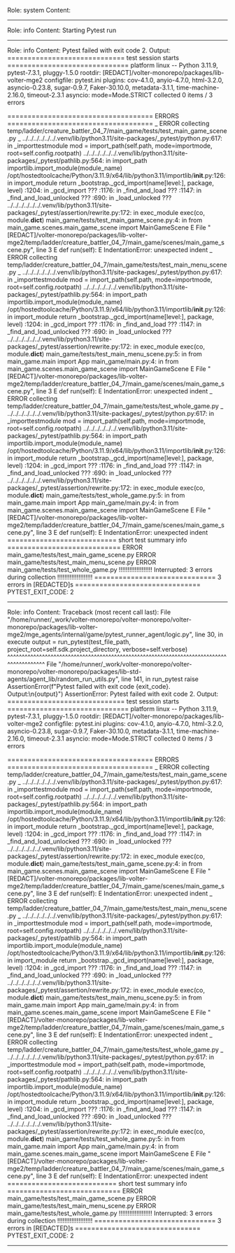 Role: system
Content: 
__________________
Role: info
Content: Starting Pytest run
__________________
Role: info
Content: Pytest failed with exit code 2. Output:
============================= test session starts ==============================
platform linux -- Python 3.11.9, pytest-7.3.1, pluggy-1.5.0
rootdir: [REDACT]/volter-monorepo/packages/lib-volter-mge2
configfile: pytest.ini
plugins: cov-4.1.0, anyio-4.7.0, html-3.2.0, asyncio-0.23.8, sugar-0.9.7, Faker-30.10.0, metadata-3.1.1, time-machine-2.16.0, timeout-2.3.1
asyncio: mode=Mode.STRICT
collected 0 items / 3 errors

==================================== ERRORS ====================================
_ ERROR collecting temp/ladder/creature_battler_04_7/main_game/tests/test_main_game_scene.py _
../../../../../../.venv/lib/python3.11/site-packages/_pytest/python.py:617: in _importtestmodule
    mod = import_path(self.path, mode=importmode, root=self.config.rootpath)
../../../../../../.venv/lib/python3.11/site-packages/_pytest/pathlib.py:564: in import_path
    importlib.import_module(module_name)
/opt/hostedtoolcache/Python/3.11.9/x64/lib/python3.11/importlib/__init__.py:126: in import_module
    return _bootstrap._gcd_import(name[level:], package, level)
<frozen importlib._bootstrap>:1204: in _gcd_import
    ???
<frozen importlib._bootstrap>:1176: in _find_and_load
    ???
<frozen importlib._bootstrap>:1147: in _find_and_load_unlocked
    ???
<frozen importlib._bootstrap>:690: in _load_unlocked
    ???
../../../../../../.venv/lib/python3.11/site-packages/_pytest/assertion/rewrite.py:172: in exec_module
    exec(co, module.__dict__)
main_game/tests/test_main_game_scene.py:4: in <module>
    from main_game.scenes.main_game_scene import MainGameScene
E     File "[REDACT]/volter-monorepo/packages/lib-volter-mge2/temp/ladder/creature_battler_04_7/main_game/scenes/main_game_scene.py", line 3
E       def run(self):
E   IndentationError: unexpected indent
_ ERROR collecting temp/ladder/creature_battler_04_7/main_game/tests/test_main_menu_scene.py _
../../../../../../.venv/lib/python3.11/site-packages/_pytest/python.py:617: in _importtestmodule
    mod = import_path(self.path, mode=importmode, root=self.config.rootpath)
../../../../../../.venv/lib/python3.11/site-packages/_pytest/pathlib.py:564: in import_path
    importlib.import_module(module_name)
/opt/hostedtoolcache/Python/3.11.9/x64/lib/python3.11/importlib/__init__.py:126: in import_module
    return _bootstrap._gcd_import(name[level:], package, level)
<frozen importlib._bootstrap>:1204: in _gcd_import
    ???
<frozen importlib._bootstrap>:1176: in _find_and_load
    ???
<frozen importlib._bootstrap>:1147: in _find_and_load_unlocked
    ???
<frozen importlib._bootstrap>:690: in _load_unlocked
    ???
../../../../../../.venv/lib/python3.11/site-packages/_pytest/assertion/rewrite.py:172: in exec_module
    exec(co, module.__dict__)
main_game/tests/test_main_menu_scene.py:5: in <module>
    from main_game.main import App
main_game/main.py:4: in <module>
    from main_game.scenes.main_game_scene import MainGameScene
E     File "[REDACT]/volter-monorepo/packages/lib-volter-mge2/temp/ladder/creature_battler_04_7/main_game/scenes/main_game_scene.py", line 3
E       def run(self):
E   IndentationError: unexpected indent
_ ERROR collecting temp/ladder/creature_battler_04_7/main_game/tests/test_whole_game.py _
../../../../../../.venv/lib/python3.11/site-packages/_pytest/python.py:617: in _importtestmodule
    mod = import_path(self.path, mode=importmode, root=self.config.rootpath)
../../../../../../.venv/lib/python3.11/site-packages/_pytest/pathlib.py:564: in import_path
    importlib.import_module(module_name)
/opt/hostedtoolcache/Python/3.11.9/x64/lib/python3.11/importlib/__init__.py:126: in import_module
    return _bootstrap._gcd_import(name[level:], package, level)
<frozen importlib._bootstrap>:1204: in _gcd_import
    ???
<frozen importlib._bootstrap>:1176: in _find_and_load
    ???
<frozen importlib._bootstrap>:1147: in _find_and_load_unlocked
    ???
<frozen importlib._bootstrap>:690: in _load_unlocked
    ???
../../../../../../.venv/lib/python3.11/site-packages/_pytest/assertion/rewrite.py:172: in exec_module
    exec(co, module.__dict__)
main_game/tests/test_whole_game.py:5: in <module>
    from main_game.main import App
main_game/main.py:4: in <module>
    from main_game.scenes.main_game_scene import MainGameScene
E     File "[REDACT]/volter-monorepo/packages/lib-volter-mge2/temp/ladder/creature_battler_04_7/main_game/scenes/main_game_scene.py", line 3
E       def run(self):
E   IndentationError: unexpected indent
=========================== short test summary info ============================
ERROR main_game/tests/test_main_game_scene.py
ERROR main_game/tests/test_main_menu_scene.py
ERROR main_game/tests/test_whole_game.py
!!!!!!!!!!!!!!!!!!! Interrupted: 3 errors during collection !!!!!!!!!!!!!!!!!!!!
============================== 3 errors in [REDACTED]s ===============================
PYTEST_EXIT_CODE: 2

__________________
Role: info
Content: Traceback (most recent call last):
  File "/home/runner/_work/volter-monorepo/volter-monorepo/volter-monorepo/packages/lib-volter-mge2/mge_agents/internal/game/pytest_runner_agent/logic.py", line 30, in execute
    output = run_pytest(test_file_path, project_root=self.sdk.project_directory, verbose=self.verbose)
             ^^^^^^^^^^^^^^^^^^^^^^^^^^^^^^^^^^^^^^^^^^^^^^^^^^^^^^^^^^^^^^^^^^^^^^^^^^^^^^^^^^^^^^^^^
  File "/home/runner/_work/volter-monorepo/volter-monorepo/volter-monorepo/packages/lib-std-agents/agent_lib/random_run_utils.py", line 141, in run_pytest
    raise AssertionError(f"Pytest failed with exit code {exit_code}. Output:\n{output}")
AssertionError: Pytest failed with exit code 2. Output:
============================= test session starts ==============================
platform linux -- Python 3.11.9, pytest-7.3.1, pluggy-1.5.0
rootdir: [REDACT]/volter-monorepo/packages/lib-volter-mge2
configfile: pytest.ini
plugins: cov-4.1.0, anyio-4.7.0, html-3.2.0, asyncio-0.23.8, sugar-0.9.7, Faker-30.10.0, metadata-3.1.1, time-machine-2.16.0, timeout-2.3.1
asyncio: mode=Mode.STRICT
collected 0 items / 3 errors

==================================== ERRORS ====================================
_ ERROR collecting temp/ladder/creature_battler_04_7/main_game/tests/test_main_game_scene.py _
../../../../../../.venv/lib/python3.11/site-packages/_pytest/python.py:617: in _importtestmodule
    mod = import_path(self.path, mode=importmode, root=self.config.rootpath)
../../../../../../.venv/lib/python3.11/site-packages/_pytest/pathlib.py:564: in import_path
    importlib.import_module(module_name)
/opt/hostedtoolcache/Python/3.11.9/x64/lib/python3.11/importlib/__init__.py:126: in import_module
    return _bootstrap._gcd_import(name[level:], package, level)
<frozen importlib._bootstrap>:1204: in _gcd_import
    ???
<frozen importlib._bootstrap>:1176: in _find_and_load
    ???
<frozen importlib._bootstrap>:1147: in _find_and_load_unlocked
    ???
<frozen importlib._bootstrap>:690: in _load_unlocked
    ???
../../../../../../.venv/lib/python3.11/site-packages/_pytest/assertion/rewrite.py:172: in exec_module
    exec(co, module.__dict__)
main_game/tests/test_main_game_scene.py:4: in <module>
    from main_game.scenes.main_game_scene import MainGameScene
E     File "[REDACT]/volter-monorepo/packages/lib-volter-mge2/temp/ladder/creature_battler_04_7/main_game/scenes/main_game_scene.py", line 3
E       def run(self):
E   IndentationError: unexpected indent
_ ERROR collecting temp/ladder/creature_battler_04_7/main_game/tests/test_main_menu_scene.py _
../../../../../../.venv/lib/python3.11/site-packages/_pytest/python.py:617: in _importtestmodule
    mod = import_path(self.path, mode=importmode, root=self.config.rootpath)
../../../../../../.venv/lib/python3.11/site-packages/_pytest/pathlib.py:564: in import_path
    importlib.import_module(module_name)
/opt/hostedtoolcache/Python/3.11.9/x64/lib/python3.11/importlib/__init__.py:126: in import_module
    return _bootstrap._gcd_import(name[level:], package, level)
<frozen importlib._bootstrap>:1204: in _gcd_import
    ???
<frozen importlib._bootstrap>:1176: in _find_and_load
    ???
<frozen importlib._bootstrap>:1147: in _find_and_load_unlocked
    ???
<frozen importlib._bootstrap>:690: in _load_unlocked
    ???
../../../../../../.venv/lib/python3.11/site-packages/_pytest/assertion/rewrite.py:172: in exec_module
    exec(co, module.__dict__)
main_game/tests/test_main_menu_scene.py:5: in <module>
    from main_game.main import App
main_game/main.py:4: in <module>
    from main_game.scenes.main_game_scene import MainGameScene
E     File "[REDACT]/volter-monorepo/packages/lib-volter-mge2/temp/ladder/creature_battler_04_7/main_game/scenes/main_game_scene.py", line 3
E       def run(self):
E   IndentationError: unexpected indent
_ ERROR collecting temp/ladder/creature_battler_04_7/main_game/tests/test_whole_game.py _
../../../../../../.venv/lib/python3.11/site-packages/_pytest/python.py:617: in _importtestmodule
    mod = import_path(self.path, mode=importmode, root=self.config.rootpath)
../../../../../../.venv/lib/python3.11/site-packages/_pytest/pathlib.py:564: in import_path
    importlib.import_module(module_name)
/opt/hostedtoolcache/Python/3.11.9/x64/lib/python3.11/importlib/__init__.py:126: in import_module
    return _bootstrap._gcd_import(name[level:], package, level)
<frozen importlib._bootstrap>:1204: in _gcd_import
    ???
<frozen importlib._bootstrap>:1176: in _find_and_load
    ???
<frozen importlib._bootstrap>:1147: in _find_and_load_unlocked
    ???
<frozen importlib._bootstrap>:690: in _load_unlocked
    ???
../../../../../../.venv/lib/python3.11/site-packages/_pytest/assertion/rewrite.py:172: in exec_module
    exec(co, module.__dict__)
main_game/tests/test_whole_game.py:5: in <module>
    from main_game.main import App
main_game/main.py:4: in <module>
    from main_game.scenes.main_game_scene import MainGameScene
E     File "[REDACT]/volter-monorepo/packages/lib-volter-mge2/temp/ladder/creature_battler_04_7/main_game/scenes/main_game_scene.py", line 3
E       def run(self):
E   IndentationError: unexpected indent
=========================== short test summary info ============================
ERROR main_game/tests/test_main_game_scene.py
ERROR main_game/tests/test_main_menu_scene.py
ERROR main_game/tests/test_whole_game.py
!!!!!!!!!!!!!!!!!!! Interrupted: 3 errors during collection !!!!!!!!!!!!!!!!!!!!
============================== 3 errors in [REDACTED]s ===============================
PYTEST_EXIT_CODE: 2


__________________
